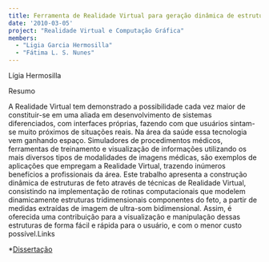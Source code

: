 ```yaml
---
title: Ferramenta de Realidade Virtual para geração dinâmica de estruturas de feto
date: '2010-03-05'
project: "Realidade Virtual e Computação Gráfica"
members:
  - "Ligia Garcia Hermosilla"
  - "Fátima L. S. Nunes"
---
```


Lígia Hermosilla

Resumo

A Realidade Virtual tem demonstrado a possibilidade cada vez maior de constituir-se em uma aliada em desenvolvimento de sistemas diferenciados, com interfaces próprias, fazendo com que usuários sintam-se muito próximos de situações reais. Na área da saúde essa tecnologia vem ganhando espaço. Simuladores de procedimentos médicos, ferramentas de treinamento e visualização de informações utilizando os mais diversos tipos de modalidades de imagens médicas, são exemplos de aplicações que empregam a Realidade Virtual, trazendo inúmeros benefícios a profissionais da área. Este trabalho apresenta a construção dinâmica de estruturas de feto através de técnicas de Realidade Virtual, consistindo na implementação de rotinas computacionais que modelem dinamicamente estruturas tridimensionais componentes do feto, a partir de medidas extraídas de imagem de ultra-som bidimensional. Assim, é oferecida uma contribuição para a visualização e manipulação dessas estruturas de forma fácil e rápida para o usuário, e com o menor custo possível.Links
	
*[Dissertação](/lapis/sites/default/files/Disserta__o__L_gia_Hermosilla.pdf)
